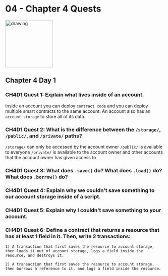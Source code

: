 # 04 - Chapter 4 Quests

<img src="https://i1.sndcdn.com/avatars-000815375770-jgmur7-t500x500.jpg" alt="drawing" width="150"/>

## Chapter 4 Day 1

### CH4D1 Quest 1: Explain what lives inside of an account. 
Inside an account you can deploy `contract code` and you can deploy multiple smart contracts to the same account. An account also has an `account storage` to store all of its data.

### CH4D1 Quest 2: What is the difference between the `/storage/`, `/public/`, and `/private/` paths?
`/storage/` can only be accessed by the account owner
`/public/` is available to everyone
`/private/` is available to the account owner and other accounts that the account owner has given access to

### CH4D1 Quest 3: What does `.save()` do? What does `.load()` do? What does `.borrow()` do?



### CH4D1 Quest 4: Explain why we couldn't save something to our account storage inside of a script.



### CH4D1 Quest 5: Explain why I couldn't save something to your account.



### CH4D1 Quest 6: Define a contract that returns a resource that has at least 1 field in it. Then, write 2 transactions:

    1) A transaction that first saves the resource to account storage, then loads it out of account storage, logs a field inside the resource, and destroys it.

    2) A transaction that first saves the resource to account storage, then borrows a reference to it, and logs a field inside the resource.
    
